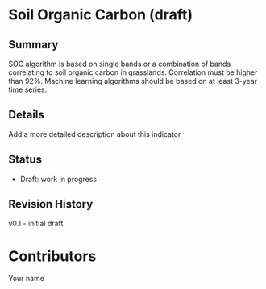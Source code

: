 # Soil Organic Carbon (draft) 
## Summary
<!-- Add a one or two sentence to describe this indicator -->
SOC algorithm is based on single bands or a combination of bands correlating to soil organic carbon in grasslands. Correlation must be higher than 92%. Machine learning algorithms should be based on at least 3-year time series.

## Details
<!-- Add a more detailed description about this indicator -->
Add a more detailed description about this indicator

## Status
<!-- Choose one of the following Draft | Proposed | In Review | Production -->
- Draft: work in progress

## Revision History
v0.1 - initial draft

# Contributors
Your name


